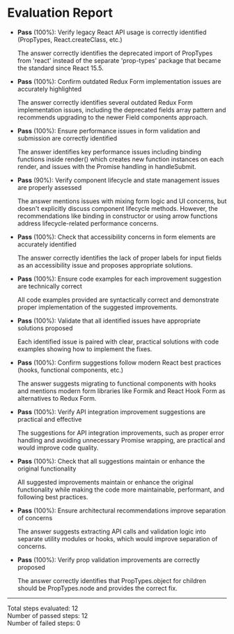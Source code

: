 # Evaluation Report

- **Pass** (100%): Verify legacy React API usage is correctly identified (PropTypes, React.createClass, etc.)
  
  The answer correctly identifies the deprecated import of PropTypes from 'react' instead of the separate 'prop-types' package that became the standard since React 15.5.

- **Pass** (100%): Confirm outdated Redux Form implementation issues are accurately highlighted
  
  The answer correctly identifies several outdated Redux Form implementation issues, including the deprecated fields array pattern and recommends upgrading to the newer Field components approach.

- **Pass** (100%): Ensure performance issues in form validation and submission are correctly identified
  
  The answer identifies key performance issues including binding functions inside render() which creates new function instances on each render, and issues with the Promise handling in handleSubmit.

- **Pass** (90%): Verify component lifecycle and state management issues are properly assessed
  
  The answer mentions issues with mixing form logic and UI concerns, but doesn't explicitly discuss component lifecycle methods. However, the recommendations like binding in constructor or using arrow functions address lifecycle-related performance concerns.

- **Pass** (100%): Check that accessibility concerns in form elements are accurately identified
  
  The answer correctly identifies the lack of proper labels for input fields as an accessibility issue and proposes appropriate solutions.

- **Pass** (100%): Ensure code examples for each improvement suggestion are technically correct
  
  All code examples provided are syntactically correct and demonstrate proper implementation of the suggested improvements.

- **Pass** (100%): Validate that all identified issues have appropriate solutions proposed
  
  Each identified issue is paired with clear, practical solutions with code examples showing how to implement the fixes.

- **Pass** (100%): Confirm suggestions follow modern React best practices (hooks, functional components, etc.)
  
  The answer suggests migrating to functional components with hooks and mentions modern form libraries like Formik and React Hook Form as alternatives to Redux Form.

- **Pass** (100%): Verify API integration improvement suggestions are practical and effective
  
  The suggestions for API integration improvements, such as proper error handling and avoiding unnecessary Promise wrapping, are practical and would improve code quality.

- **Pass** (100%): Check that all suggestions maintain or enhance the original functionality
  
  All suggested improvements maintain or enhance the original functionality while making the code more maintainable, performant, and following best practices.

- **Pass** (100%): Ensure architectural recommendations improve separation of concerns
  
  The answer suggests extracting API calls and validation logic into separate utility modules or hooks, which would improve separation of concerns.

- **Pass** (100%): Verify prop validation improvements are correctly proposed
  
  The answer correctly identifies that PropTypes.object for children should be PropTypes.node and provides the correct fix.

---

Total steps evaluated: 12  
Number of passed steps: 12  
Number of failed steps: 0